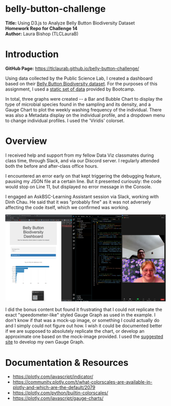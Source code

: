 # belly-button-challenge
**Title:** Using D3.js to Analyze Belly Button Biodiversity Dataset </br>
**Homework Repo for Challenge 14** </br>
**Author:** Laura Bishop (TLCLauraB) </br>

# Introduction
**GitHub Page:** https://tlclaurab.github.io/belly-button-challenge/

Using data collected by the Public Science Lab, I created a dashboard based on their [Belly Button Biodiversity dataset](http://robdunnlab.com/projects/belly-button-biodiversity/). For the purposes of this assignment, I used a [static set of data](https://2u-data-curriculum-team.s3.amazonaws.com/dataviz-classroom/v1.1/14-Interactive-Web-Visualizations/02-Homework/samples.json) provided by Bootcamp.

In total, three graphs were created -- a Bar and Bubble Chart to display the type of microbial species found in the sampling and its density, and a Gauge Chart to plot the weekly washing frequency of the individual.  There was also a Metadata display on the individual profile, and a dropdown menu to change individual profiles. I used the 'Viridis' colorset.

# Overview
I received help and support from my fellow Data Viz classmates during class time, through Slack, and via our Discord server. I regularly attended both the before and after-class office hours.

I encountered an error early on that kept triggering the debugging feature, pausing my JSON file at a certain line. But it presented curiously: the code would stop on Line 11, but displayed no error message in the Console. 

I engaged an AskBSC-Learning Assistant session via Slack, working with Dinh Chau. He said that it was "probably fine" as it was not adversely affecting the code itself, which we confirmed was working. 

<img src="https://github.com/TLCLauraB/belly-button-challenge/blob/main/images/image2-SM.png">

I did the bonus content but found it frustrating that I could not replicate the exact "speedometer-like" styled Gauge Graph as used in the example. I don't know if that was a mock-up image, or something I could actually do and I simply could not figure out how. I wish it could be documented better if we are supposed to absolutely replicate the chart, or develop an approximate one based on the mock-image provided. I used the [suggested site](https://plotly.com/javascript/gauge-charts/) to develop my own Gauge Graph. 

# Documentation & Resources
  * https://plotly.com/javascript/indicator/
  * https://community.plotly.com/t/what-colorscales-are-available-in-plotly-and-which-are-the-default/2079
  * https://plotly.com/python/builtin-colorscales/
  * https://plotly.com/javascript/gauge-charts/



